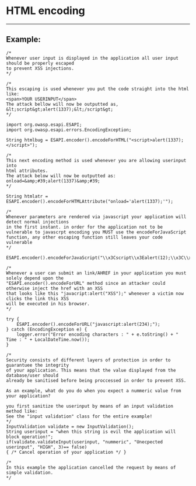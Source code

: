 # HTML encoding
-------

## Example:

				
	/*
	Whenever user input is displayed in the application all user input should be properly escaped 
	to prevent XSS injections.
	*/

	/*
	This escaping is used whenever you put the code straight into the html like:
	<span>YOUR USERINPUT</span>
	The attack bellow will now be outputted as,
	&lt;script&gt;alert(1337);&lt;/script&gt;
	*/

	import org.owasp.esapi.ESAPI;
	import org.owasp.esapi.errors.EncodingException;

	String htmlbug = ESAPI.encoder().encodeForHTML("<script>alert(1337);</script>");

	/*
	This next encoding method is used whenever you are allowing userinput into 
	html attributes.
	The attack below will now be outputted as:
	onload=&amp;#39;alert(1337)&amp;#39;
	*/
			
	String htmlatr = ESAPI.encoder().encodeForHTMLAttribute("onload='alert(1337);'");
			
	/*
	Whenever parameters are rendered via javascript your application will detect normal injections
	in the first instant. in order for the application not to be vulnerable to javascrpt encoding you MUST use the encodeForJavaScript function, any other escaping function still leaves your code vulnerable
	*/	      

	ESAPI.encoder().encodeForJavaScript("\\x3Cscript\\x3Ealert(12);\\x3C\\x2Fscript\\x3E");
			
	/*
	Whenever a user can submit an link/AHREF in your application you must solely depend upon the
	"ESAPI.encoder().encodeForURL" method since an attacker could otherwise inject the href with an XSS
	that looks like this "javacript:alert("XSS");" whenever a victim now clicks the link this XSS
	will be executed in his browser.
	*/ 

	try {
		ESAPI.encoder().encodeForURL("javascript:alert(234);");
	} catch (EncodingException e) {
		logger.error("Error encoding characters : " + e.toString() + " Time : " + LocalDateTime.now());
	}

	/*
	Security consists of different layers of protection in order to guarantuee the integrity
	of your application. This means that the value displayed from the database/user should
	already be sanitised before being proccessed in order to prevent XSS.

	As an example, what do you do when you expect a nummeric value from your application?

	you first sanitize the userinput by means of an input validation method like:
	See the "input validation" class for the entire example!
	*/
	InputValidation validate = new InputValidation();
	String userinput = "when this string is evil the application will block operation!";
	if(validate.validateInput(userinput, "nummeric", "Unecpected userinput", "HIGH", 3)== false)
	{ /* Cancel operation of your application */ }
			
	/*
	In this example the application cancelled the request by means of simple validation.
	*/
    
